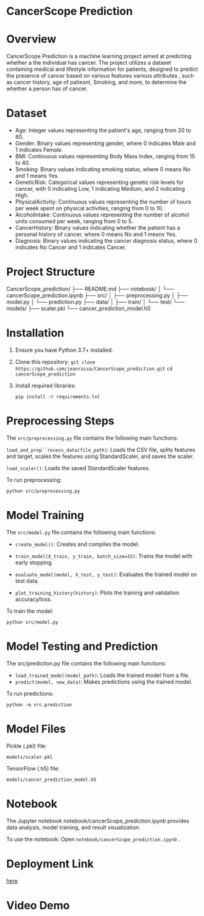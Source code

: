 # CancerScope Prediction

# Overview
CancerScope Prediction is a machine learning project aimed at predicting whether a the individual has cancer. The project utilizes a dataset containing  medical and lifestyle information for  patients, designed to predict the presence of cancer based on various features various attributes , such as cancer history, age of patiesnt, Smoking, and more, to determine the whether a person has of cancer.

# Dataset
* Age: Integer values representing the patient's age, ranging from 20 to 80.
* Gender: Binary values representing gender, where 0 indicates Male and 1 indicates Female.
* BMI: Continuous values representing Body Mass Index, ranging from 15 to 40.
* Smoking: Binary values indicating smoking status, where 0 means No and 1 means Yes.
* GeneticRisk: Categorical values representing genetic risk levels for cancer, with 0 indicating Low, 1 indicating Medium, and 2 indicating High.
* PhysicalActivity: Continuous values representing the number of hours per week spent on physical activities, ranging from 0 to 10.
* AlcoholIntake: Continuous values representing the number of alcohol units consumed per week, ranging from 0 to 5.
* CancerHistory: Binary values indicating whether the patient has a personal history of cancer, where 0 means No and 1 means Yes.
* Diagnosis: Binary values indicating the cancer diagnosis status, where 0 indicates No Cancer and 1 indicates Cancer.

# Project Structure

CancerScope_prediction/ ├── README.md ├── notebook/ │ └── cancerScope_prediction.ipynb ├── src/ │ ├── preprocessing.py │ ├── model.py │ └── prediction.py ├── data/ │ ├── train/ │ └── test/ └── models/ ├── scaler.pkl └── cancer_prediction_model.h5
    
# Installation

1. Ensure you have Python 3.7+ installed.

2. Clone this repository:
    `git clone https://github.com/jeanraisa/CancerScope_prediction.git`
    `cd cancerScope_prediction`

3. Install required libraries:

    `pip install -r requirements.txt`

# Preprocessing Steps

The `src/preprocessing.py` file contains the following main functions:

`load_and_prep``rocess_data(file_path)`: Loads the CSV file, splits features and target, scales the features using StandardScaler, and saves the scaler.

`load_scaler()`: Loads the saved StandardScaler features.

To run preprocessing:

`python src/preprocessing.py`

# Model Training

The `src/model.py` file contains the following main functions:

* `create_model()`: Creates and compiles the  model.

* `train_model(X_train, y_train, batch_size=32)`: Trains the model with early stopping.
* `evaluate_model(model, X_test, y_test)`: Evaluates the trained model on test data.
* `plot_training_history(history)`: Plots the training and validation accuracy/loss.

To train the model:

`python src/model.py`

# Model Testing and Prediction

The src/prediction.py file contains the following main functions:

* `load_trained_model(model_path)`: Loads the trained model from a file.
* `predict(model, new_data)`: Makes predictions using the trained model.

To run predictions:

`python -m src.prediction`

# Model Files

Pickle (.pkl) file:

`models/scaler.pkl`

TensorFlow (.h5) file:

`models/cancer_prediction_model.h5`


# Notebook

The Jupyter notebook notebook/cancerScope_prediction.ipynb provides data analysis, model training, and result visualization. 

To use the notebook:
Open `notebook/cancerScope_prediction.ipynb` .

# Deployment Link
[here](https://youtu.be/XKQeGxQq2R4?si=M1JUUzIPq0lyJjE4)

# Video Demo
